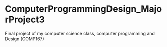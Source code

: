 # ComputerProgrammingDesign_MajorProject3
Final project of my computer science class, computer programming and Design (COMP167)

